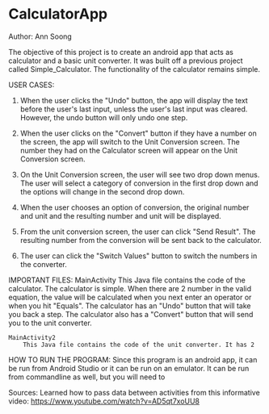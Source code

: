 # CalculatorApp

Author: Ann Soong

The objective of this project is to create an android app that acts as calculator and a basic unit
converter. It was built off a previous project called Simple_Calculator. The functionality of the
calculator remains simple.

USER CASES:

1. When the user clicks the "Undo" button, the app will display the text before the user's last
    input, unless the user's last input was cleared. However, the undo button will only undo one
    step.

2. When the user clicks on the "Convert" button if they have a number on the screen, the app will
    switch to the Unit Conversion screen. The number they had on the Calculator screen will appear
    on the Unit Conversion screen.

3. On the Unit Conversion screen, the user will see two drop down menus. The user will select a
    category of conversion in the first drop down and the options will change in the second drop
    down.

4. When the user chooses an option of conversion, the original number and unit and the resulting
    number and unit will be displayed.

5. From the unit conversion screen, the user can click "Send Result". The resulting number from the
    conversion will be sent back to the calculator.

6. The user can click the "Switch Values" button to switch the numbers in the converter.



IMPORTANT FILES:
    MainActivity
        This Java file contains the code of the calculator. The calculator is simple. When there are
        2 number in the valid equation, the value will be calculated when you next enter an operator
        or when you hit "Equals". The calculator has an "Undo" button that will take you back a step.
        The calculator also has a "Convert" button that will send you to the unit converter.

    MainActivity2
        This Java file contains the code of the unit converter. It has 2 



HOW TO RUN THE PROGRAM:
Since this program is an android app, it can be run from Android Studio or it can be run on an emulator.
It can be run from commandline as well, but you will need to




Sources:
Learned how to pass data between activities from this informative video: https://www.youtube.com/watch?v=AD5qt7xoUU8
